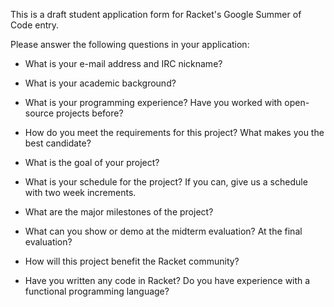 This is a draft student application form for Racket's Google Summer of Code entry.

Please answer the following questions in your application:

* What is your e-mail address and IRC nickname?

* What is your academic background?
* What is your programming experience? Have you worked with open-source projects before?
* How do you meet the requirements for this project? What makes you the best candidate?

* What is the goal of your project?
* What is your schedule for the project? If you can, give us a schedule with two week increments.
* What are the major milestones of the project?
* What can you show or demo at the midterm evaluation? At the final evaluation?

* How will this project benefit the Racket community?
* Have you written any code in Racket? Do you have experience with a functional programming language?